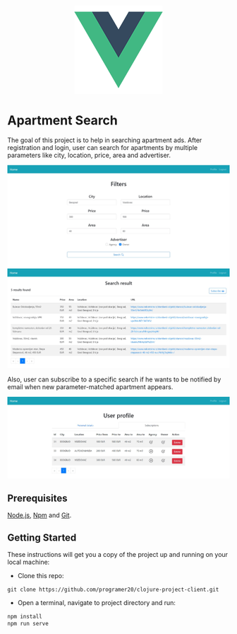 <div style="text-align:center">
    <img src="src/assets/logo.png">
</div>

# Apartment Search

The goal of this project is to help in searching apartment ads. After registration and login, user can search for apartments by multiple parameters like city, location, price, area and advertiser.

<img src="src/assets/1.jpg">

<img src="src/assets/2.jpg">

Also, user can subscribe to a specific search if he wants to be notified by email when new parameter-matched apartment appears.

<img src="src/assets/3.jpg">

## Prerequisites

[Node.js](https://nodejs.org/en/), [Npm](https://www.npmjs.com/get-npm) and [Git](https://git-scm.com/).

## Getting Started

These instructions will get you a copy of the project up and running on your local machine:

+ Clone this repo:
``` 
git clone https://github.com/programer20/clojure-project-client.git
```
+ Open a terminal, navigate to project directory and run:
``` 
npm install
npm run serve
```
